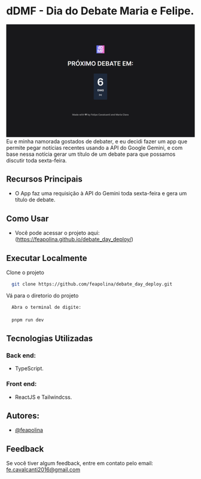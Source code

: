 # dDMF - Dia do Debate Maria e Felipe.
![Imagem do meu projeto](./img.png)
 Eu e minha namorada gostados de debater, e eu decidi fazer um app que permite pegar notícias recentes usando a API do Google Gemini, e com base nessa notícia gerar um título de um debate para que possamos discutir toda sexta-feira.

## Recursos Principais
- O App faz uma requisição à API do Gemini toda sexta-feira e gera um título de debate.

## Como Usar
- Você pode acessar o projeto aqui:
  (https://feapolina.github.io/debate_day_deploy/)

## Executar Localmente

Clone o projeto

```bash
  git clone https://github.com/feapolina/debate_day_deploy.git
```

Vá para o diretorio do projeto

```bash
  Abra o terminal de digite:

  pnpm run dev
```


## Tecnologias Utilizadas

### Back end:
- TypeScript.

### Front end:
- ReactJS e Tailwindcss.


## Autores:

- [@feapolina](https://github.com/feapolina)

## Feedback

Se você tiver algum feedback, entre em contato pelo email: fe.cavalcanti2016@gmail.com
